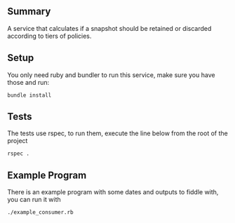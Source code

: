 Summary
---
A service that calculates if a snapshot should be retained or discarded
according to tiers of policies.

Setup
---
You only need ruby and bundler to run this service, make sure you have those and
run:
```shell
bundle install
```

Tests
---
The tests use rspec, to run them, execute the line below from the root of the
project
```shell
rspec .
```

Example Program
---
There is an example program with some dates and outputs to fiddle with, you can
run it with
```shell
./example_consumer.rb
```
